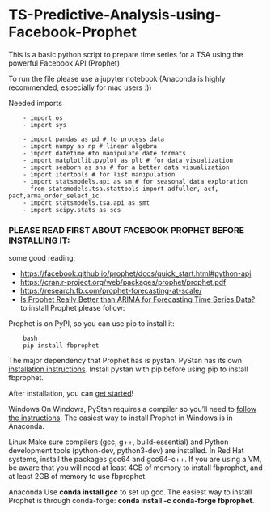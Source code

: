 # TS-Predictive-Analysis-using-Facebook-Prophet
This is a basic python script to prepare time series for a TSA using the powerful Facebook API (Prophet)

To run the file please use a jupyter notebook (Anaconda is highly recommended, especially for mac users :))

Needed imports

        - import os
        - import sys

        - import pandas as pd # to process data
        - import numpy as np # linear algebra
        - import datetime #to manipulate date formats
        - import matplotlib.pyplot as plt # for data visualization
        - import seaborn as sns # for a better data visualization
        - import itertools # for list manipulation
        - import statsmodels.api as sm # for seasonal data exploration
        - from statsmodels.tsa.stattools import adfuller, acf, pacf,arma_order_select_ic
        - import statsmodels.tsa.api as smt
        - import scipy.stats as scs
 
### PLEASE READ FIRST ABOUT FACEBOOK PROPHET BEFORE INSTALLING IT:
some good reading:
 - https://facebook.github.io/prophet/docs/quick_start.html#python-api
 - https://cran.r-project.org/web/packages/prophet/prophet.pdf
 - https://research.fb.com/prophet-forecasting-at-scale/
 - [Is Prophet Really Better than ARIMA for Forecasting Time Series Data?](https://blog.exploratory.io/is-prophet-better-than-arima-for-forecasting-time-series-fa9ae08a5851)  
to install Prophet please follow:  

Prophet is on PyPI, so you can use pip to install it:

        bash
        pip install fbprophet
The major dependency that Prophet has is pystan. PyStan has its own [installation instructions](http://pystan.readthedocs.io/en/latest/installation_beginner.html). Install pystan with pip before using pip to install fbprophet.

After installation, you can [get started](https://facebook.github.io/prophet/docs/quick_start.html#python-api)!

Windows
On Windows, PyStan requires a compiler so you’ll need to [follow the instructions](http://pystan.readthedocs.io/en/latest/windows.html). The easiest way to install Prophet in Windows is in Anaconda.

Linux
Make sure compilers (gcc, g++, build-essential) and Python development tools (python-dev, python3-dev) are installed. In Red Hat systems, install the packages gcc64 and gcc64-c++. If you are using a VM, be aware that you will need at least 4GB of memory to install fbprophet, and at least 2GB of memory to use fbprophet.

Anaconda
Use __conda install gcc__ to set up gcc. The easiest way to install Prophet is through conda-forge: __conda install -c conda-forge fbprophet__.
